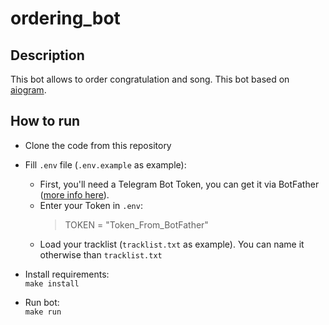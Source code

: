 # ordering_bot

## Description
This bot allows to order congratulation and song.
This bot based on [aiogram](https://github.com/aiogram/aiogram).


## How to run

* Clone the code from this repository
* Fill `.env` file (`.env.example` as example):
  * First, you'll need a Telegram Bot Token, you can get it via BotFather
([more info here](https://core.telegram.org/bots)).
  * Enter your Token in `.env`:
    > TOKEN = "Token_From_BotFather"
  * Load your tracklist (`tracklist.txt` as example). 
  You can name it otherwise than `tracklist.txt`

* Install requirements:  
  ``` make install ```
* Run bot:  
  ``` make run ```
